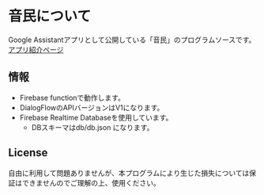 # 音民について
Google Assistantアプリとして公開している「音民」のプログラムソースです。
[アプリ紹介ページ](https://assistant.google.com/services/a/uid/000000bdcdc9a884?hl=ja)

## 情報
* Firebase functionで動作します。
* DialogFlowのAPIバージョンはV1になります。
* Firebase Realtime Databaseを使用しています。
  * DBスキーマはdb/db.json になります。

## License
自由に利用して問題ありませんが、本プログラムにより生じた損失については保証はできませんのでご理解の上、使用ください。
